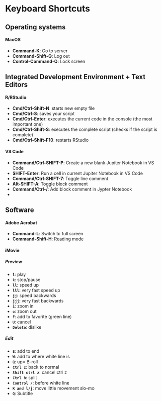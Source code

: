# Keyboard Shortcuts


## Operating systems

#### MacOS
- **Command-K**:           Go to server
- **Command-Shift-Q**:     Log out
- **Control-Command-Q**:   Lock screen
  
  
## Integrated Development Environment + Text Editors
#### R/RStudio

- **Cmd/Ctrl-Shift-N**:    starts new empty file
- **Cmd/Ctrl-S**:          saves your script
- **Cmd/Ctrl-Enter**:      executes the current code in the console (the most important one)
- **Cmd/Ctrl-Shift-S**:    executes the complete script (checks if the script is complete)
- **Cmd/Ctrl-Shift-F10**:  restarts RStudio

#### VS Code

- **Command/Ctrl-SHIFT-P**: Create a new blank Jupiter Notebook in VS Code
- **SHIFT-Enter**:          Run a cell in current Jupiter Notebook in VS Code
- **Command/Ctrl-SHIFT-7**: Toggle line comment
- **Alt-SHIFT-A**:          Toggle block comment
- **Command/Ctrl-/**:       Add block comment in Jypter Notebook
- 

## Software

#### Adobe Acrobat

- **Command-L**:            Switch to full screen
- **Command-Shift-H**:      Reading mode

#### iMovie

##### Preview
- **`l`**: play
- **`k`**: stop/pause
- **`ll`**: speed up
- **`lll`**: very fast speed up
- **`jj`**: speed backwards
- **`jjj`**: very fast backwards
- **`i`**: zoom in
- **`o`**: zoom out
- **`F`**: add to favorite (green line)
- **`U`**: cancel
- **`Delete`**: dislike

##### Edit
- **`E`**: add to end
- **`W`**: add to where white line is
- **`Q`**: up= B-roll
- **`Ctrl z`**: back to normal 
- **`Shift ctrl z`**: cancel ctrl z
- **`Ctrl b`**: split
- **`Control /`**: before white line 
- **`K and l/j`**: move little movement slo-mo
- **`Q`**: Subtitle

